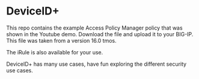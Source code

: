 # DeviceID+

This repo contains the example Access Policy Manager policy that was shown in the Youtube demo.
Download the file and upload it to your BIG-IP.  This file was taken from a version 16.0 tmos.

The iRule is also available for your use.

DeviceID+ has many use cases, have fun exploring the different security use cases.
